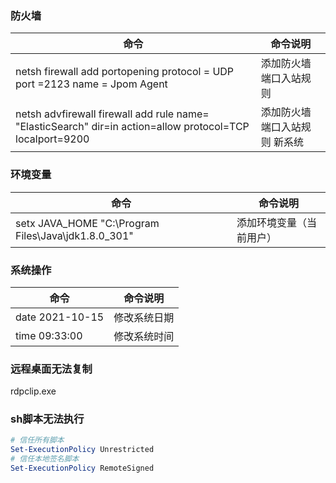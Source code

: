 ### 防火墙



| 命令                                                         | 命令说明                      |
| ------------------------------------------------------------ | ----------------------------- |
| netsh firewall add portopening protocol = UDP port =2123 name = Jpom Agent | 添加防火墙端口入站规则        |
| netsh advfirewall firewall add rule name= "ElasticSearch" dir=in action=allow protocol=TCP localport=9200 | 添加防火墙端口入站规则 新系统 |



### 环境变量



| 命令                                                | 命令说明                 |
| --------------------------------------------------- | ------------------------ |
| setx JAVA_HOME "C:\Program Files\Java\jdk1.8.0_301" | 添加环境变量（当前用户） |



### 系统操作



| 命令            | 命令说明     |
| --------------- | ------------ |
| date 2021-10-15 | 修改系统日期 |
| time 09:33:00   | 修改系统时间 |



### 远程桌面无法复制

rdpclip.exe

### sh脚本无法执行

```powershell
# 信任所有脚本
Set-ExecutionPolicy Unrestricted 
# 信任本地签名脚本
Set-ExecutionPolicy RemoteSigned 
```

